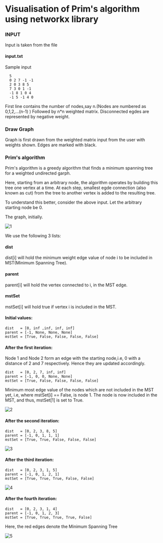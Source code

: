 # Visualisation of Prim's algorithm using networkx library

### INPUT ###


Input is taken from the file 
#### input.txt ####

Sample input
```
  5
  0 2 7 -1 -1
  2 0 3 8 5
  7 3 0 1 -1
  -1 8 1 0 4
  -1 5 -1 4 0

```
First line contains the number of nodes,say n.(Nodes are numbered as 0,1,2,...(n-1) )
Followed by n*n weighted matrix. Disconnected egdes are represented by negative weight.

### Draw Graph ###


Graph is first drawn from the weighted matrix input from the user with weights shown. Edges are marked with black.



### Prim's algorithm ###

Prim's algorithm is a greedy algorithm that finds a minimum spanning tree for
a weighted undirected garph. 

Here, starting from an arbitrary node, the algorithm operates by building this tree one vertex at a time. At each step, smallest egde connection (also known as cut) from the tree to another vertex is added to the resulting tree.

To understand this better, consider the above input.
Let the arbitrary starting node be 0.

The graph, initially.

![1](https://user-images.githubusercontent.com/22571531/27260081-d03f8c7c-5440-11e7-8119-5b61fb32daee.png)

We use the following 3 lists:

#### dist ####
 dist[i] will hold the minimum weight edge value of node i to be included in MST(Minimum Spanning Tree).                               
#### parent ####                               
parent[i] will hold the vertex connected to i, in the MST edge.                          
#### mstSet ####                         
mstSet[i] will hold true if vertex i is included in the MST.                           

#### Initial values: ####
```
dist   = [0, inf ,inf, inf, inf]
parent = [-1, None, None, None]                        
mstSet = [True, False, False, False, False]
```

#### After the first iteration: ####

Node 1 and Node 2 form an edge with the starting node,i.e, 0 with a distance of 2 and 7 respectively. Hence they are updated accordingly.

```
dist   = [0, 2, 7, inf, inf]
parent = [-1, 0, 0, None, None] 
mstSet = [True, False, False, False, False]
```

Minimum most edge value of the nodes which are not included in the MST yet, i.e, where mstSet[i] == False, is node 1.
The node is now included in the MST, and thus, mstSet[1] is set to True.

![2](https://user-images.githubusercontent.com/22571531/27260083-d420d896-5440-11e7-96a1-db6b545e351c.png)


#### After the second iteration: ####

```
dist   = [0, 2, 3, 8, 5]
parent = [-1, 0, 1, 1, 1]
mstSet = [True, True, False, False, False]
```

![3](https://user-images.githubusercontent.com/22571531/27260084-d71199f0-5440-11e7-9bd5-d62c3f494ec7.png)

#### After the third iteration: ####

```
dist   = [0, 2, 3, 1, 5]
parent = [-1, 0, 1, 2, 1]
mstSet = [True, True, True, False, False]
```

![4](https://user-images.githubusercontent.com/22571531/27260085-da745fc4-5440-11e7-817b-75e771bb765f.png)

#### After the fourth iteration: ####

```
dist   = [0, 2, 3, 1, 4]
parent = [-1, 0, 1, 2, 3]
mstSet = [True, True, True, True, False]
```

Here, the red edges denote the Minimum Spanning Tree

![5](https://user-images.githubusercontent.com/22571531/27260088-dde230be-5440-11e7-83ce-6e95b228c7d7.png)